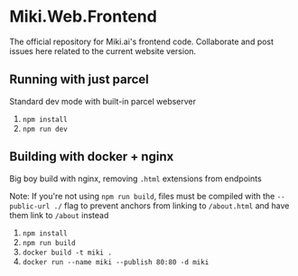 # Miki.Web.Frontend
The official repository for Miki.ai's frontend code. Collaborate and post issues here related to the current website version.

## Running with just parcel
Standard dev mode with built-in parcel webserver

1. `npm install`
2. `npm run dev`

## Building with docker + nginx
Big boy build with nginx, removing `.html` extensions from endpoints

Note: If you're not using `npm run build`, files must be compiled with
the `--public-url ./` flag to prevent anchors from linking to `/about.html` 
and have them link to `/about` instead

1. `npm install`
2. `npm run build`
3. `docker build -t miki .`
3. `docker run --name miki --publish 80:80 -d miki`